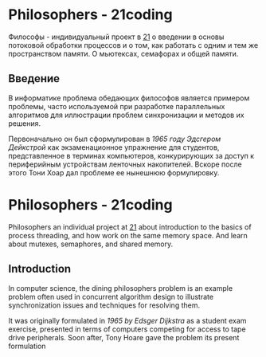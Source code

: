 # Philosophers - 21coding
Философы - индивидуальный проект в [21](https://21-school.ru/) о введении в основы потоковой обработки процессов и о том, как работать с одним и тем же пространством памяти.
О мьютексах, семафорах и общей памяти.

## Введение

В информатике проблема обедающих философов является примером проблемы, часто используемой при разработке параллельных алгоритмов для иллюстрации проблем синхронизации и методов их решения.

Первоначально он был сформулирован в *1965 году Эдсгером Дейкстрой* как экзаменационное упражнение для студентов, представленное в терминах компьютеров, конкурирующих за доступ к периферийным устройствам ленточных накопителей. Вскоре после этого Тони Хоар дал проблеме ее нынешнюю формулировку.

# Philosophers - 21coding
Philosophers an individual project at [21](https://21-school.ru/) about introduction to the basics of process threading, and how work on the same memory space.
And learn about mutexes, semaphores, and shared memory.

## Introduction

In computer science, the dining philosophers problem is an example problem often used in concurrent algorithm design to illustrate synchronization issues and techniques for resolving them.

It was originally formulated in *1965 by Edsger Dijkstra* as a student exam exercise, presented in terms of computers competing for access to tape drive peripherals. Soon after, Tony Hoare gave the problem its present formulation

